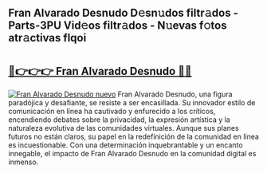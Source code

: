 ## Fran Alvarado Desnudo D𝚎sn𝚞dos filtr𝚊dos - Parts-3PU Vid𝚎os filtr𝚊dos - N𝚞evas f𝚘tos atr𝚊ctivas flqoi

# <h2><a href="http://mb2u98j.tromn.icu/?c=Fran+Alvarado+Desnudo">🔗👉👉👉 Fran Alvarado Desnudo 🔗🔗</a></h2>

[![Fran Alvarado Desnudo nuevo](https://i.imgur.com/pEAQMta.gif)](http://mb2u98j.tromn.icu/?c=Fran+Alvarado+Desnudo)
Fran Alvarado Desnudo, una figura paradójica y desafiante, se resiste a ser encasillada. Su innovador estilo de comunicación en línea ha cautivado y enfurecido a los críticos, encendiendo debates sobre la privacidad, la expresión artística y la naturaleza evolutiva de las comunidades virtuales. Aunque sus planes futuros no están claros, su papel en la redefinición de la comunidad en línea es incuestionable. Con una determinación inquebrantable y un encanto innegable, el impacto de Fran Alvarado Desnudo en la comunidad digital es inmenso.
